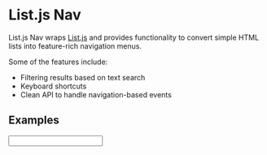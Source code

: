 # List.js Nav
List.js Nav wraps [List.js](http://listjs.com) and provides functionality
to convert simple HTML lists into feature-rich navigation menus.

Some of the features include:

* Filtering results based on text search
* Keyboard shortcuts
* Clean API to handle navigation-based events

## Examples

  <div id="mylist">
    <input type="text" class="search"/>
    <ul class="list"></ul>
  </div>

  <script type="text/javascript" src="list.js"></script>
  <script type="text/javascript" src="list.nav.js"></script>

  <script type="text/javascript">
    var list = new List("mylist", {
      valueNames: ['id', 'name'],
      item: '<li><span class="id hidden"></span><span class="name"></span></li>'
    });
    var nav = new ListNav(list, {
      itemId: 'id',
      itemIdFromString: parseInt,
      highlightClass: 'highlight'
    });
    
    // Add items to the list nav
    var items = [
      { id: 1, name: 'First value' },
      { id: 2, name: 'Second value' }
    ];
    for (var i = 0, len = items.length; i < len; i++) {
      nav.add(items[i]);
    }
    
    // Attach event handlers when items are selected
    nav.on('listnav.selected', function(item) {
      console.log("Removing item ID: " + item.id + " Name: " + item.name);
      nav.remove(item.id);
    });
  </script>
